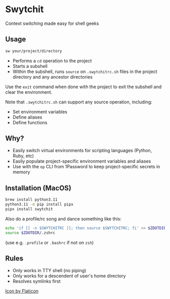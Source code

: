 # Swytchit

Context switching made easy for shell geeks

## Usage

```bash
sw your/project/directory
```

- Performs a `cd` operation to the project
- Starts a subshell
- Within the subshell, runs `source` on `.swytchitrc.sh` files in the project directory and any ancestor directories

Use the `exit` command when done with the project to exit the subshell and clear the environment.

Note that `.swytchitrc.sh` can support any source operation, including:

- Set environment variables
- Define aliases
- Define functions

## Why?

- Easily switch virtual environments for scripting languages (Python, Ruby, etc)
- Easily populate project-specific environment variables and aliases
- Use with the `op` CLI from 1Password to keep project-specific secrets in memory

## Installation (MacOS)

```bash
brew install python3.11
python3.11 -m pip install pipx
pipx install swytchit
```

Also do a profile/rc song and dance something like this:

```bash
echo 'if [[ -n $SWYTCHITRC ]]; then source $SWYTCHITRC; fi' >> $ZDOTDIR/.zshrc
source $ZDOTDIR/.zshrc
```

(use e.g. `.profile` or `.bashrc` if not on `zsh`)


## Rules

- Only works in TTY shell (no piping)
- Only works for a descendent of user's home directory
- Resolves symlinks first

<a href="https://www.flaticon.com/free-icons/rabbit">Icon by Flaticon</a>
